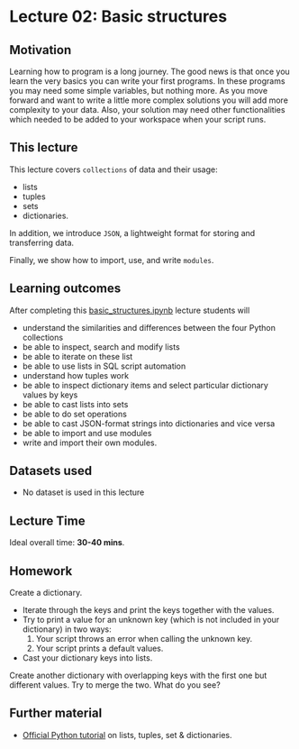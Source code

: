 # Lecture 02: Basic structures

## Motivation

Learning how to program is a long journey. The good news is that once you learn the very basics you can write your first programs. In these programs you may need some simple variables, but nothing more. As you move forward and want to write a little more complex solutions you will add more complexity to your data. Also, your solution may need other functionalities which needed to be added to your workspace when your script runs. 


## This lecture

This lecture covers `collections` of data and their usage: 

- lists
- tuples
- sets 
- dictionaries. 

In addition, we introduce `JSON`, a lightweight format for storing and transferring data. 

Finally, we show how to import, use, and write `modules`. 


## Learning outcomes

After completing this [basic_structures.ipynb](https://github.com/gabors-data-analysis/da-coding-python/blob/main/lecture02-basic-structures/basic_structures.ipynb) lecture students will 

- understand the similarities and differences between the four Python collections
- be able to inspect, search and modify lists
- be able to iterate on these list
- be able to use lists in SQL script automation
- understand how tuples work
- be able to inspect dictionary items and select particular dictionary values by keys
- be able to cast lists into sets
- be able to do set operations
- be able to cast JSON-format strings into dictionaries and vice versa
- be able to import and use modules
- write and import their own modules.


## Datasets used
* No dataset is used in this lecture


## Lecture Time

Ideal overall time: **30-40 mins**.


## Homework

Create a dictionary. 

- Iterate through the keys and print the keys together with the values.
- Try to print a value for an unknown key (which is not included in your dictionary) in two ways:
    1. Your script throws an error when calling the unknown key.
    2. Your script prints a default values.
- Cast your dictionary keys into lists.

Create another dictionary with overlapping keys with the first one but different values. Try to merge the two. What do you see? 


## Further material
- [Official Python tutorial](https://docs.python.org/2/tutorial/datastructures.html) on lists, tuples, set & dictionaries. 

